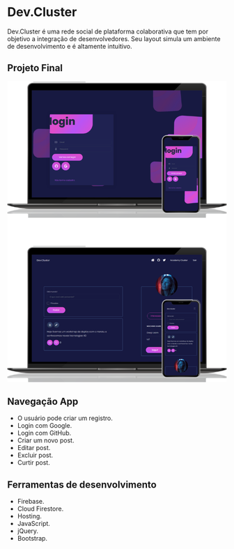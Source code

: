 # Dev.Cluster

Dev.Cluster é uma rede social de plataforma colaborativa que tem por objetivo a integração de desenvolvedores. Seu layout simula um ambiente de desenvolvimento e é altamente intuitivo.

## Projeto Final

 ![Mockup Dev.Cluster](https://github.com/carinareketis/Dev.Cluster/blob/master/banner-dev-cluster.png)

## Navegação App

* O usuário pode criar um registro.
* Login com Google.
* Login com GitHub.
* Criar um novo post.
* Editar post.
* Excluir post.
* Curtir post.

## Ferramentas de desenvolvimento

* Firebase.
* Cloud Firestore.
* Hosting.
* JavaScript.
* jQuery.
* Bootstrap.
